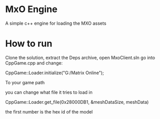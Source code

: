 # MxO Engine
A simple c++ engine for loading the MXO assets

# How to run
Clone the solution, extract the Deps archive, open MxoClient.sln go into CppGame.cpp and change:

CppGame::Loader.initialize("G:/Matrix Online");

To your game path

you can change what file it tries to load in 

CppGame::Loader.get_file(0x28000DB1, &meshDataSize, meshData)

the first number is the hex id of the model
